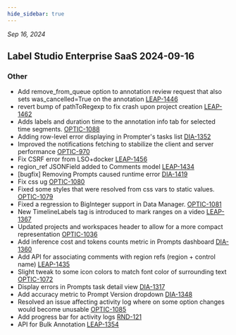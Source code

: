 ```yaml
---
hide_sidebar: true
---
```


*Sep 16, 2024*

## Label Studio Enterprise SaaS 2024-09-16
### Other
- Add remove_from_queue option to annotation review request that also sets was_cancelled=True on the annotation [LEAP-1446](https://humansignal.atlassian.net/browse/LEAP-1446)
- revert bump of pathToRegexp to fix crash upon project creation [LEAP-1462](https://humansignal.atlassian.net/browse/LEAP-1462)
- Adds labels and duration time to the annotation info tab for selected time segments. [OPTIC-1088](https://humansignal.atlassian.net/browse/OPTIC-1088)
- Adding row-level error displaying in Prompter's tasks list [DIA-1352](https://humansignal.atlassian.net/browse/DIA-1352)
- Improved the notifications fetching to  stabilize the client and server performance [OPTIC-970](https://humansignal.atlassian.net/browse/OPTIC-970)
- Fix CSRF error from LSO+docker [LEAP-1456](https://humansignal.atlassian.net/browse/LEAP-1456)
- region_ref JSONField added to Comments model [LEAP-1434](https://humansignal.atlassian.net/browse/LEAP-1434)
- [bugfix] Removing Prompts caused runtime error [DIA-1419](https://humansignal.atlassian.net/browse/DIA-1419)
- Fix css ug [OPTIC-1080](https://humansignal.atlassian.net/browse/OPTIC-1080)
- Fixed some styles that were resolved from css vars to static values. [OPTIC-1079](https://humansignal.atlassian.net/browse/OPTIC-1079)
- Fixed a regression to BigInteger support in Data Manager. [OPTIC-1081](https://humansignal.atlassian.net/browse/OPTIC-1081)
- New TimelineLabels tag is introduced to mark ranges on a video [LEAP-1367](https://humansignal.atlassian.net/browse/LEAP-1367)
- Updated projects and workspaces header to allow for a more compact representation [OPTIC-1036](https://humansignal.atlassian.net/browse/OPTIC-1036)
- Add inference cost and tokens counts metric in Prompts dashboard [DIA-1360](https://humansignal.atlassian.net/browse/DIA-1360)
- Add API for associating comments with region refs (region + control name) [LEAP-1435](https://humansignal.atlassian.net/browse/LEAP-1435)
- Slight tweak to some icon colors to match font color of surrounding text [OPTIC-1072](https://humansignal.atlassian.net/browse/OPTIC-1072)
- Display errors in Prompts task detail view [DIA-1317](https://humansignal.atlassian.net/browse/DIA-1317)
- Add accuracy metric to Prompt Version dropdown [DIA-1348](https://humansignal.atlassian.net/browse/DIA-1348)
- Resolved an issue affecting activity log where on some option changes would become unusable [OPTIC-1085](https://humansignal.atlassian.net/browse/OPTIC-1085)
- Add progress bar for activity logs [RND-121](https://humansignal.atlassian.net/browse/RND-121)
- API for Bulk Annotation [LEAP-1354](https://humansignal.atlassian.net/browse/LEAP-1354)

